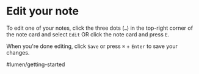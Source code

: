# Edit your note

To edit one of your notes, click the three dots (`…`) in the top-right corner of the note card and select `Edit` OR click the note card and press `E`.

When you're done editing, click `Save` or press `⌘` + `Enter` to save your changes.

#lumen/getting-started
